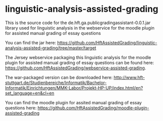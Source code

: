 # linguistic-analysis-assisted-grading
This is the source code for the de.hft.ga.publicgradingassistant-0.0.1.jar library used for linguistic analysis in the webservice for the moodle plugin for assisted manual grading of essay questions

You can find the jar here: https://github.com/HftAssistedGrading/linguistic-analysis-assisted-grading/tree/master/target

The Jersey webservice packaging this linguistic analysis for the moodle plugin for assisted manual grading of essay questions can be found here: https://github.com/HftAssistedGrading/webservice-assisted-grading.

The war-packaged version can be downloaded here: http://www.hft-stuttgart.de/Studienbereiche/Informatik/Bachelor-Informatik/Einrichtungen/MMK-Labor/Projekt-HP-UP/index.html/en?set_language=en&cl=en

You can find the moodle plugin for assited manual grading of essay questions here:
https://github.com/HftAssistedGrading/moodle-plugin-assisted-grading



